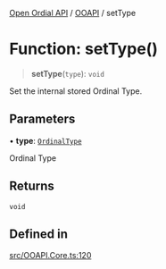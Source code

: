 [Open Ordial API](../../README.md) / [OOAPI](../README.md) / setType

# Function: setType()

> **setType**(`type`): `void`

Set the internal stored Ordinal Type.

## Parameters

• **type**: [`OrdinalType`](../enumerations/OrdinalType.md)

Ordinal Type

## Returns

`void`

## Defined in

[src/OOAPI.Core.ts:120](https://github.com/open-ordinal/open-ordinal-api/blob/727b99edb71d9e2feb76fbc2eae8d4b22e6a8312/src/OOAPI.Core.ts#L120)
